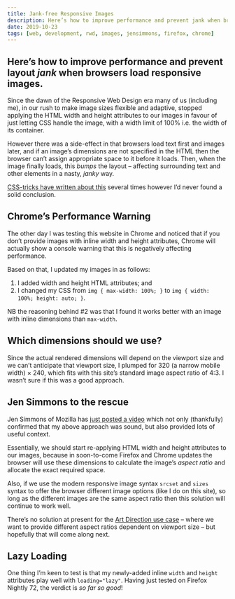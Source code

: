 ```yaml
---
title: Jank-free Responsive Images
description: Here’s how to improve performance and prevent jank when browsers load responsive images
date: 2019-10-23
tags: [web, development, rwd, images, jensimmons, firefox, chrome]
---
```

Here’s how to improve performance and prevent layout _jank_ when browsers load responsive images.
---

Since the dawn of the Responsive Web Design era many of us (including me), in our rush to make image sizes flexible and adaptive, stopped applying the HTML width and height attributes to our images in favour of just letting CSS handle the image, with a width limit of 100% i.e. the width of its container.

However there was a side-effect in that browsers load text first and images later, and if an image’s dimensions are not specified in the HTML then the browser can’t assign appropriate space to it before it loads. Then, when the image finally loads, this _bumps_ the layout – affecting surrounding text and other elements in a nasty, _janky_ way.

[CSS-tricks have written about this](https://css-tricks.com/the-fight-against-layout-jank/) several times however I’d never found a solid conclusion.

## Chrome’s Performance Warning

The other day I was testing this website in Chrome and noticed that if you don’t provide images with inline width and height attributes, Chrome will actually show a console warning that this is negatively affecting performance.

Based on that, I updated my images in as follows:

1. I added width and height HTML attributes; and 
2. I changed my CSS from `img { max-width: 100%; }` to `img { width: 100%; height: auto; }`.

NB the reasoning behind #2 was that I found it works better with an image with inline dimensions than `max-width`.

## Which dimensions should we use?

Since the actual rendered dimensions will depend on the viewport size and we can’t anticipate that viewport size, I plumped for 320 (a narrow mobile width) × 240, which fits with this site’s standard image aspect ratio of 4:3. I wasn’t sure if this was a good approach.

## Jen Simmons to the rescue

Jen Simmons of Mozilla has [just posted a video](https://www.youtube.com/watch?v=4-d_SoCHeWE&feature=youtu.be) which not only (thankfully) confirmed that my above approach was sound, but also provided lots of useful context.

Essentially, we should start re-applying HTML width and height attributes to our images, because in soon-to-come Firefox and Chrome updates the browser will use these dimensions to calculate the image’s _aspect ratio_ and allocate the exact required space.

Also, if we use the modern responsive image syntax `srcset` and `sizes` syntax to offer the browser different image options (like I do on this site), so long as the different images are the same aspect ratio then this solution will continue to work well.

There’s no solution at present for the [Art Direction use case](https://cloudfour.com/thinks/responsive-images-101-definitions/#artdirection) – where we want to provide different aspect ratios dependent on viewport size – but hopefully that will come along next.

## Lazy Loading

One thing I’m keen to test is that my newly-added inline `width` and `height` attributes play well with `loading="lazy"`. Having just tested on Firefox Nightly 72, the verdict is _so far so good_!
